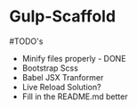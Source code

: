 # Gulp-Scaffold

#TODO's

- Minify files properly - DONE 
- Bootstrap Scss
- Babel JSX Tranformer
- Live Reload Solution?
- Fill in the README.md better
